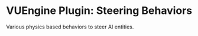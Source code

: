 VUEngine Plugin: Steering Behaviors
===================================

Various physics based behaviors to steer AI entities.
